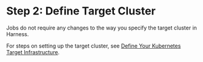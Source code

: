 # Step 2: Define Target Cluster

Jobs do not require any changes to the way you specify the target cluster in Harness.

For steps on setting up the target cluster, see [Define Your Kubernetes Target Infrastructure](../../cd-infrastructure/kubernetes-infra/define-your-kubernetes-target-infrastructure.md).
